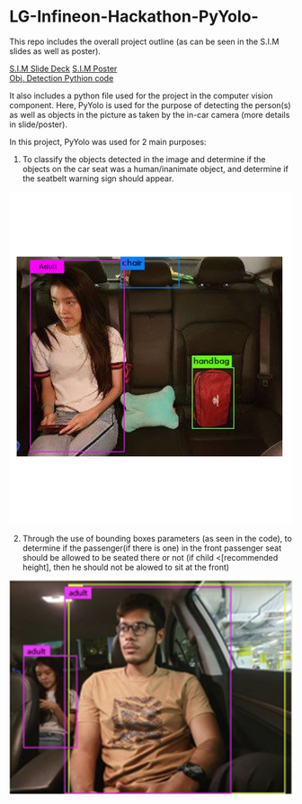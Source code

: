 # LG-Infineon-Hackathon-PyYolo-

This repo includes the overall project outline (as can be seen in the S.I.M slides as well as poster).

[S.I.M Slide Deck](https://github.com/HeizerSpider/LG-Infineon-Hackathon-PyYolo-/blob/master/Safety%20In%20Motion%20(S.I.M).pdf)  
[S.I.M Poster](https://github.com/HeizerSpider/LG-Infineon-Hackathon-PyYolo-/blob/master/s.i.m%20poster.pdf)  
[Obj. Detection Pythion code](https://github.com/HeizerSpider/LG-Infineon-Hackathon-PyYolo-/blob/master/Object%20Detect%20by%20Bounding%20Box%20size.py)

It also includes a python file used for the project in the computer vision component. 
Here, PyYolo is used for the purpose of detecting the person(s) as well as objects in the picture as taken by the in-car camera (more details in slide/poster).

In this project, PyYolo was used for 2 main purposes:
1) To classify the objects detected in the image and determine if the objects on the car seat was a human/inanimate object, and determine if the seatbelt warning sign should appear.

![Rear Seat](Rear_seat.png)

2) Through the use of bounding boxes parameters (as seen in the code), to determine if the passenger(if there is one) in the front passenger seat should be allowed to be seated there or not (if child <[recommended height], then he should not be alowed to sit at the front)

![Front Seat](Front_seat.png)
